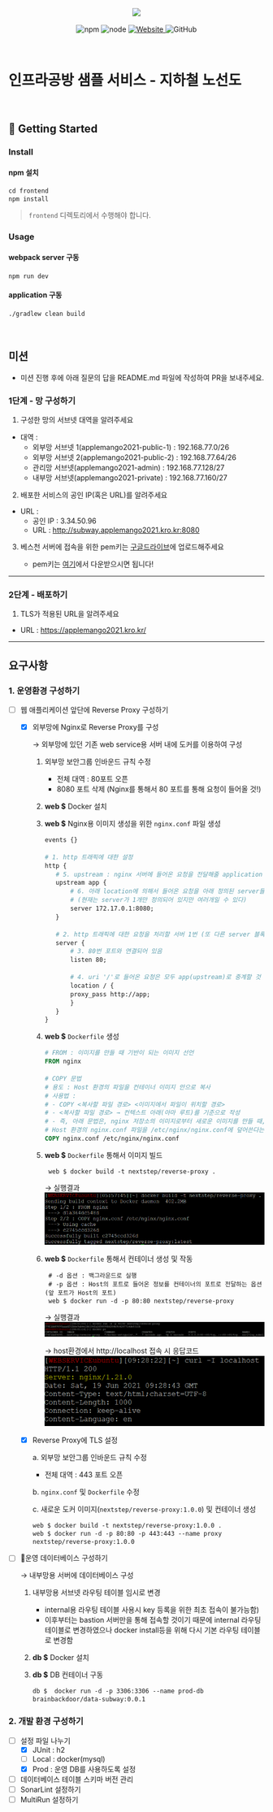 <p align="center">
    <img width="200px;" src="https://raw.githubusercontent.com/woowacourse/atdd-subway-admin-frontend/master/images/main_logo.png"/>
</p>
<p align="center">
  <img alt="npm" src="https://img.shields.io/badge/npm-%3E%3D%205.5.0-blue">
  <img alt="node" src="https://img.shields.io/badge/node-%3E%3D%209.3.0-blue">
  <a href="https://edu.nextstep.camp/c/R89PYi5H" alt="nextstep atdd">
    <img alt="Website" src="https://img.shields.io/website?url=https%3A%2F%2Fedu.nextstep.camp%2Fc%2FR89PYi5H">
  </a>
  <img alt="GitHub" src="https://img.shields.io/github/license/next-step/atdd-subway-service">
</p>

<br>

# 인프라공방 샘플 서비스 - 지하철 노선도

<br>

## 🚀 Getting Started

### Install
#### npm 설치
```
cd frontend
npm install
```
> `frontend` 디렉토리에서 수행해야 합니다.

### Usage
#### webpack server 구동
```
npm run dev
```
#### application 구동
```
./gradlew clean build
```
<br>

## 미션

* 미션 진행 후에 아래 질문의 답을 README.md 파일에 작성하여 PR을 보내주세요.

### 1단계 - 망 구성하기
1. 구성한 망의 서브넷 대역을 알려주세요
- 대역 :
    * 외부망 서브넷 1(applemango2021-public-1) : 192.168.77.0/26
    * 외부망 서브넷 2(applemango2021-public-2) : 192.168.77.64/26
    * 관리망 서브넷(applemango2021-admin) : 192.168.77.128/27
    * 내부망 서브넷(applemango2021-private) : 192.168.77.160/27
    
2. 배포한 서비스의 공인 IP(혹은 URL)를 알려주세요

- URL : 
    * 공인 IP : 3.34.50.96
    * URL : http://subway.applemango2021.kro.kr:8080

3. 베스천 서버에 접속을 위한 pem키는 [구글드라이브](https://drive.google.com/drive/folders/1dZiCUwNeH1LMglp8dyTqqsL1b2yBnzd1?usp=sharing)에 업로드해주세요

    - pem키는 [여기](https://drive.google.com/file/d/1nf_7LqYkAIevUdPv5HSNtT0BHo1h9FK6/view?usp=sharing )에서 다운받으시면 됩니다!
---

### 2단계 - 배포하기
1. TLS가 적용된 URL을 알려주세요

- URL : https://applemango2021.kro.kr/ 

---
## 요구사항
### 1. 운영환경 구성하기 

*[ ] 웹 애플리케이션 앞단에 Reverse Proxy 구성하기 
  * [x] 외부망에 Nginx로 Reverse Proxy를 구성

    → 외부망에 있던 기존 web service용 서버 내에 도커를 이용하여 구성 
      1. 외부망 보안그룹 인바운드 규칙 수정 
         * 전체 대역 : 80포트 오픈 
          * 8080 포트 삭제 (Nginx를 통해서 80 포트를 통해 요청이 들어올 것!)
      1. **web $** Docker 설치
      2. **web $** Nginx용 이미지 생성을 위한 `nginx.conf` 파일 생성 
         ```dockerfile
         events {}
         
         # 1. http 트래픽에 대한 설정
         http {
            # 5. upstream : nginx 서버에 들어온 요청을 전달해줄 application server 정의 
            upstream app {  
                # 6. 아래 location에 의해서 들어온 요청을 아래 정의된 server들에 분배한다. 
                # (현재는 server가 1개만 정의되어 있지만 여러개일 수 있다)
                server 172.17.0.1:8080; 
            }
            
            # 2. http 트래픽에 대한 요청을 처리할 서버 1번 (또 다른 server 블록을 생성할 수도 있다)
            server {
                # 3. 80번 포트와 연결되어 있음
                listen 80;
            
                # 4. uri '/'로 들어온 요청은 모두 app(upstream)로 중계할 것
                location / {
                proxy_pass http://app;
                }
            }
         }
         ```
      3. **web $** `Dockerfile` 생성
         ```dockerfile
         # FROM : 이미지를 만들 때 기반이 되는 이미지 선언
         FROM nginx 
         
         # COPY 문법
         # 용도 : Host 환경의 파일을 컨테이너 이미지 안으로 복사
         # 사용법 : 
         # - COPY <복사할 파일 경로> <이미지에서 파일이 위치할 경로>
         # - <복사할 파일 경로> → 컨텍스트 아래(아마 루트)를 기준으로 작성
         # - 즉, 아래 문법은, nginx 저장소의 이미지로부터 새로운 이미지를 만들 때, 
         # Host 환경의 nginx.conf 파일을 /etc/nginx/nginx.conf에 덮어쓴다는 의미   
         COPY nginx.conf /etc/nginx/nginx.conf
         ```
         
    4. **web $** `Dockerfile` 통해서 이미지 빌드 
       ```
        web $ docker build -t nextstep/reverse-proxy .
       ```
       → 실행결과
        ![img_1.png](img_1.png)
       
    5. **web $** `Dockerfile` 통해서 컨테이너 생성 및 작동    
       ```
        # -d 옵션 : 백그라운드로 실행
        # -p 옵션 : Host의 포트로 들어온 정보를 컨테이너의 포트로 전달하는 옵션 (앞 포트가 Host의 포트)
        web $ docker run -d -p 80:80 nextstep/reverse-proxy
       ```
       → 실행결과
        ![img_3.png](img_3.png)
        
        → host환경에서 http://localhost 접속 시 응답코드
       ![img_4.png](img_4.png)
    

  * [X] Reverse Proxy에 TLS 설정
        
    a. 외부망 보안그룹 인바운드 규칙 수정 
        
    * 전체 대역 : 443 포트 오픈 
      
    b. `nginx.conf` 및 `Dockerfile` 수정 
    
    c. 새로운 도커 이미지(`nextstep/reverse-proxy:1.0.0`) 및 컨테이너 생성
    ```
    web $ docker build -t nextstep/reverse-proxy:1.0.0 .
    web $ docker run -d -p 80:80 -p 443:443 --name proxy nextstep/reverse-proxy:1.0.0
    ```  
    
*[ ] 📍운영 데이터베이스 구성하기 
    
    → 내부망용 서버에 데이터베이스 구성
    1. 내부망용 서브넷 라우팅 테이블 임시로 변경
        - internal용 라우팅 테이블 사용시 key 등록을 위한 최초 접속이 불가능함)
        - 이후부터는 bastion 서버만을 통해 접속할 것이기 때문에 internal 라우팅 테이블로 변경하였으나 
      docker install등을 위해 다시 기본 라우팅 테이블로 변경함
          
    2. **db $** Docker 설치 
    3. **db $** DB 컨테이너 구동 
       ```
       db $  docker run -d -p 3306:3306 --name prod-db brainbackdoor/data-subway:0.0.1
       ```
  
### 2. 개발 환경 구성하기
  * [ ] 설정 파일 나누기 
      * [x] JUnit : h2 
      * [ ] Local : docker(mysql)
      * [X] Prod : 운영 DB를 사용하도록 설정
  * [ ] 데이터베이스 테이블 스키마 버전 관리
  * [ ] SonarLint 설정하기
  * [ ] MultiRun 설정하기
